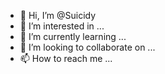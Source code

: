 - 👋 Hi, I’m @Suicidy
- 👀 I’m interested in ...
- 🌱 I’m currently learning ...
- 💞️ I’m looking to collaborate on ...
- 📫 How to reach me ...

<!---
Suicidy/Suicidy is a ✨ special ✨ repository because its `README.md` (this file) appears on your GitHub profile.
You can click the Preview link to take a look at your changes.
--->
